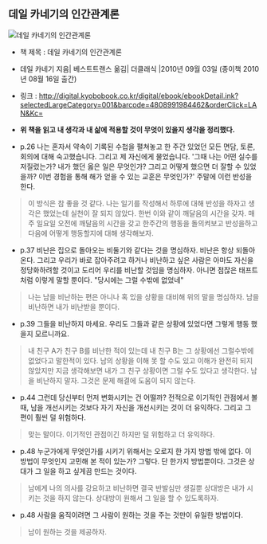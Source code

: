 데일 카네기의 인간관계론
------------------------

![데일 카네기의 인간관계론](http://image.kyobobook.co.kr/images/book/xlarge/462/x9788991984462.jpg)

-	책 제목 : 데일 카네기의 인간관계론
-	데일 카네기 지음| 베스트트랜스 옮김| 더클래식 |2010년 09월 03일 (종이책 2010년 08월 16일 출간)
-	링크 : http://digital.kyobobook.co.kr/digital/ebook/ebookDetail.ink?selectedLargeCategory=001&barcode=4808991984462&orderClick=LAN&Kc=

-	**위 책을 읽고 내 생각과 내 삶에 적용할 것이 무엇이 있을지 생각을 정리했다.**

-	p.26 나는 혼자서 약속이 기록된 수첩을 펼쳐놓고 한 주간 있었던 모든 면담, 토론, 회의에 대해 숙고했습니다. 그리고 제 자신에게 물었습니다. '그때 나는 어떤 실수를 저질렀는가? 내가 했던 옳은 일은 무엇인가? 그리고 어떻게 했으면 더 잘할 수 있었을까? 이번 경험을 통해 해가 얻을 수 있는 교훈은 무엇인가?' 주말에 이런 반성을 한다.

> 이 방식은 참 좋을 것 같다. 나는 일기를 작성해서 하루에 대해 반성을 하자고 생각은 했었는데 실천이 잘 되지 않았다. 한번 이와 같이 깨달음의 시간을 갖자. 매주 일요일 오전에 깨달음의 시간을 갖고 한주간의 행동을 돌의켜보고 반성을하고 다음에 어떻게 행동할지에 대해 생각해보자.

-	p.37 비난은 집으로 돌아오는 비둘기와 같다는 것을 명심하자. 비난은 항상 되돌아온다. 그리고 우리가 바로 잡아주려고 하거나 비난하고 싶은 사람은 아마도 자신을 정당화하려할 것이고 도리어 우리를 비난할 것임을 명심하자. 아니면 점잖은 태프트처럼 이렇게 말할 뿐이다. "당시에는 그럴 수밖에 없었네"

> 나는 남을 비난하는 편은 아니나 혹 있을 상황을 대비해 위의 말을 명심하자. 남을 비난하면 내가 비난받을 뿐이다.

-	p.39 그들을 비난하지 마세요. 우리도 그들과 같은 상황에 있었다면 그렇게 행동 했을지 모르니까요.

> 내 친구 A가 친구 B를 비난한 적이 있는데 내 친구 B는 그 상황에선 그럴수밖에 없었다고 말한적이 있다. 남의 상황을 이해 못 할 수도 있고 이해가 완전히 되지 않았지만 지금 생각해보면 내가 그 친구 상황이면 그럴 수도 있다고 생각한다. 남을 비난하지 말자. 그것은 문제 해결에 도움이 되지 않는다.

-	p.44 그런데 당신부터 먼저 변화시키는 건 어떨까? 전적으로 이기적인 관점에서 볼 때, 남을 개선시키는 것보다 자기 자신을 개선시키는 것이 더 유익하다. 그리고 그 편이 훨씬 덜 위험하다.

> 맞는 말이다. 이기적인 관점이긴 하지만 덜 위험하고 더 유익하다.

-	p.48 누군가에게 무엇인가를 시키기 위해서는 오로지 한 가지 방법 밖에 없다. 이 방법이 무엇인지 고민해 본 적이 있는가? 그렇다. 단 한가지 방법뿐이다. 그것은 상대가 그 일을 하고 싶게끔 만드는 것이다.

> 남에게 나의 의사를 강요하고 비난하면 결국 반발심만 생길뿐 상대방은 내가 시키는 것을 하지 않는다. 상대방이 원해서 그 일을 할 수 있도록하자.

-	p.48 사람을 움직이려면 그 사람이 원하는 것을 주는 것만이 유일한 방법이다.

> 남이 원하는 것을 제공하자.
